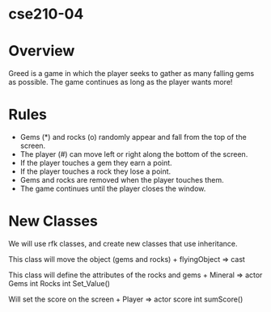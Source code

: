 # cse210-04
# Overview 
Greed is a game in which the player seeks to gather as many falling gems as possible. The game continues as long as the player wants more!

# Rules
- Gems (*) and rocks (o) randomly appear and fall from the top of the screen.
- The player (#) can move left or right along the bottom of the screen.
- If the player touches a gem they earn a point.
- If the player touches a rock they lose a point.
- Gems and rocks are removed when the player touches them.
- The game continues until the player closes the window.

# New Classes 

We will use rfk classes, and create new classes that use inheritance.

This class will move the object (gems and rocks)
\+ flyingObject => cast

This class will define the attributes of the rocks and gems
\+ Mineral => actor 
	Gems int
	Rocks int
	Set_Value()
	
Will set the score on the screen
\+ Player => actor
	score int
	sumScore()

	
	